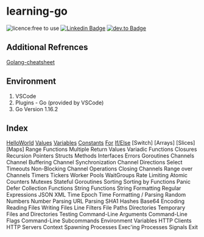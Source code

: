 # learning-go

![licence:free to use](https://img.shields.io/badge/licence-free--to--use-blue) [![Linkedin Badge](https://img.shields.io/badge/-gurpreetsingh89-blue?style=flat&logo=Linkedin&logoColor=white&link=https://www.linkedin.com/in/gurpreetsingh89/)](https://www.linkedin.com/in/gurpreetsingh89/) [![dev.to Badge](https://img.shields.io/badge/-@gurpreetsingh-000000?style=flat&labelColor=000000&logo=dev.to&link=https://dev.to/gurpreetsingh)](https://dev.to/gurpreetsingh)

## Additional Refrences 
[Golang-cheatsheet](https://github.com/supersaiyane/Cheatsheet-GO)

## Environment

1. VSCode
2. Plugins - Go (provided by VSCode)
3. Go Version 1.16.2

## Index

[HelloWorld](https://github.com/supersaiyane/learning-go/blob/master/1_hello.go)
[Values](https://github.com/supersaiyane/learning-go/blob/master/2_values.go)
[Variables](https://github.com/supersaiyane/learning-go/blob/master/3_variables.go)
[Constants](https://github.com/supersaiyane/learning-go/blob/master/4_constants.go)
[For](https://github.com/supersaiyane/learning-go/blob/master/5_for.go)
[If/Else](https://github.com/supersaiyane/learning-go/blob/master/6_if_else.go)
[Switch]
[Arrays]
[Slices]
[Maps]
Range
Functions
Multiple Return Values
Variadic Functions
Closures
Recursion
Pointers
Structs
Methods
Interfaces
Errors
Goroutines
Channels
Channel Buffering
Channel Synchronization
Channel Directions
Select
Timeouts
Non-Blocking Channel Operations
Closing Channels
Range over Channels
Timers
Tickers
Worker Pools
WaitGroups
Rate Limiting
Atomic Counters
Mutexes
Stateful Goroutines
Sorting
Sorting by Functions
Panic
Defer
Collection Functions
String Functions
String Formatting
Regular Expressions
JSON
XML
Time
Epoch
Time Formatting / Parsing
Random Numbers
Number Parsing
URL Parsing
SHA1 Hashes
Base64 Encoding
Reading Files
Writing Files
Line Filters
File Paths
Directories
Temporary Files and Directories
Testing
Command-Line Arguments
Command-Line Flags
Command-Line Subcommands
Environment Variables
HTTP Clients
HTTP Servers
Context
Spawning Processes
Exec'ing Processes
Signals
Exit
